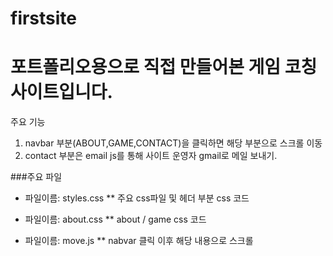 # firstsite

# 포트폴리오용으로 직접 만들어본 게임 코칭 사이트입니다.


주요 기능
1. navbar 부분(ABOUT,GAME,CONTACT)을 클릭하면 해당 부분으로 스크롤 이동
2. contact 부분은 email js를 통해 사이트 운영자 gmail로 메일 보내기.


###주요 파일

* 파일이름: styles.css
** 주요 css파일 및 헤더 부분 css 코드

* 파일이름: about.css
** about / game css 코드

* 파일이름: move.js
** nabvar 클릭 이후 해당 내용으로 스크롤
